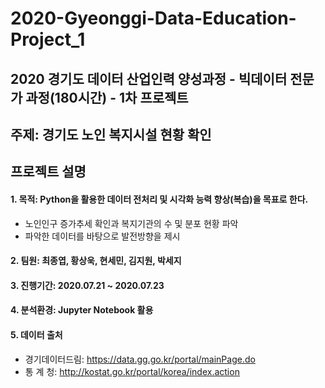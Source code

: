 # 2020-Gyeonggi-Data-Education-Project_1
## 2020 경기도 데이터 산업인력 양성과정 - 빅데이터 전문가 과정(180시간) - 1차 프로젝트

## 주제: 경기도 노인 복지시설 현황 확인

## 프로젝트 설명 
#### 1. 목적: Python을 활용한 데이터 전처리 및 시각화 능력 향상(복습)을 목표로 한다.
- 노인인구 증가추세 확인과 복지기관의 수 및 분포 현황 파악
- 파악한 데이터를 바탕으로 발전방향을 제시

#### 2. 팀원: 최종엽, 황상욱, 현세민, 김지원, 박세지

#### 3. 진행기간: 2020.07.21 ~ 2020.07.23

#### 4. 분석환경: Jupyter Notebook 활용

#### 5. 데이터 출처
- 경기데이터드림: https://data.gg.go.kr/portal/mainPage.do
- 통    계    청: http://kostat.go.kr/portal/korea/index.action
